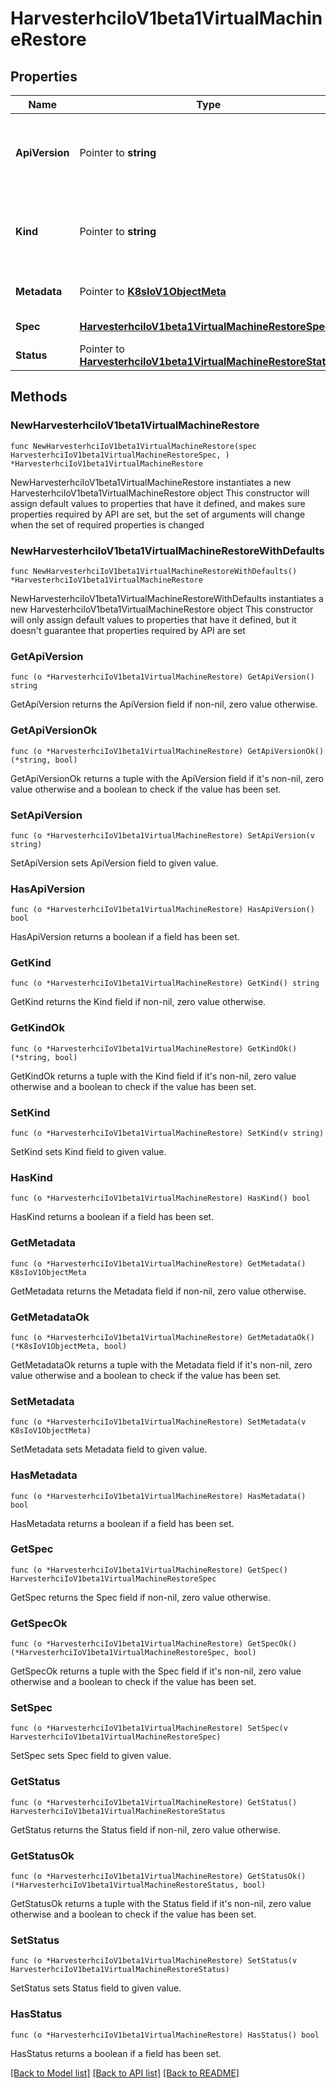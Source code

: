 # HarvesterhciIoV1beta1VirtualMachineRestore

## Properties

Name | Type | Description | Notes
------------ | ------------- | ------------- | -------------
**ApiVersion** | Pointer to **string** | APIVersion defines the versioned schema of this representation of an object. Servers should convert recognized schemas to the latest internal value, and may reject unrecognized values. More info: https://git.k8s.io/community/contributors/devel/sig-architecture/api-conventions.md#resources | [optional] 
**Kind** | Pointer to **string** | Kind is a string value representing the REST resource this object represents. Servers may infer this from the endpoint the client submits requests to. Cannot be updated. In CamelCase. More info: https://git.k8s.io/community/contributors/devel/sig-architecture/api-conventions.md#types-kinds | [optional] 
**Metadata** | Pointer to [**K8sIoV1ObjectMeta**](K8sIoV1ObjectMeta.md) |  | [optional] [default to {}]
**Spec** | [**HarvesterhciIoV1beta1VirtualMachineRestoreSpec**](HarvesterhciIoV1beta1VirtualMachineRestoreSpec.md) |  | [default to {}]
**Status** | Pointer to [**HarvesterhciIoV1beta1VirtualMachineRestoreStatus**](HarvesterhciIoV1beta1VirtualMachineRestoreStatus.md) |  | [optional] 

## Methods

### NewHarvesterhciIoV1beta1VirtualMachineRestore

`func NewHarvesterhciIoV1beta1VirtualMachineRestore(spec HarvesterhciIoV1beta1VirtualMachineRestoreSpec, ) *HarvesterhciIoV1beta1VirtualMachineRestore`

NewHarvesterhciIoV1beta1VirtualMachineRestore instantiates a new HarvesterhciIoV1beta1VirtualMachineRestore object
This constructor will assign default values to properties that have it defined,
and makes sure properties required by API are set, but the set of arguments
will change when the set of required properties is changed

### NewHarvesterhciIoV1beta1VirtualMachineRestoreWithDefaults

`func NewHarvesterhciIoV1beta1VirtualMachineRestoreWithDefaults() *HarvesterhciIoV1beta1VirtualMachineRestore`

NewHarvesterhciIoV1beta1VirtualMachineRestoreWithDefaults instantiates a new HarvesterhciIoV1beta1VirtualMachineRestore object
This constructor will only assign default values to properties that have it defined,
but it doesn't guarantee that properties required by API are set

### GetApiVersion

`func (o *HarvesterhciIoV1beta1VirtualMachineRestore) GetApiVersion() string`

GetApiVersion returns the ApiVersion field if non-nil, zero value otherwise.

### GetApiVersionOk

`func (o *HarvesterhciIoV1beta1VirtualMachineRestore) GetApiVersionOk() (*string, bool)`

GetApiVersionOk returns a tuple with the ApiVersion field if it's non-nil, zero value otherwise
and a boolean to check if the value has been set.

### SetApiVersion

`func (o *HarvesterhciIoV1beta1VirtualMachineRestore) SetApiVersion(v string)`

SetApiVersion sets ApiVersion field to given value.

### HasApiVersion

`func (o *HarvesterhciIoV1beta1VirtualMachineRestore) HasApiVersion() bool`

HasApiVersion returns a boolean if a field has been set.

### GetKind

`func (o *HarvesterhciIoV1beta1VirtualMachineRestore) GetKind() string`

GetKind returns the Kind field if non-nil, zero value otherwise.

### GetKindOk

`func (o *HarvesterhciIoV1beta1VirtualMachineRestore) GetKindOk() (*string, bool)`

GetKindOk returns a tuple with the Kind field if it's non-nil, zero value otherwise
and a boolean to check if the value has been set.

### SetKind

`func (o *HarvesterhciIoV1beta1VirtualMachineRestore) SetKind(v string)`

SetKind sets Kind field to given value.

### HasKind

`func (o *HarvesterhciIoV1beta1VirtualMachineRestore) HasKind() bool`

HasKind returns a boolean if a field has been set.

### GetMetadata

`func (o *HarvesterhciIoV1beta1VirtualMachineRestore) GetMetadata() K8sIoV1ObjectMeta`

GetMetadata returns the Metadata field if non-nil, zero value otherwise.

### GetMetadataOk

`func (o *HarvesterhciIoV1beta1VirtualMachineRestore) GetMetadataOk() (*K8sIoV1ObjectMeta, bool)`

GetMetadataOk returns a tuple with the Metadata field if it's non-nil, zero value otherwise
and a boolean to check if the value has been set.

### SetMetadata

`func (o *HarvesterhciIoV1beta1VirtualMachineRestore) SetMetadata(v K8sIoV1ObjectMeta)`

SetMetadata sets Metadata field to given value.

### HasMetadata

`func (o *HarvesterhciIoV1beta1VirtualMachineRestore) HasMetadata() bool`

HasMetadata returns a boolean if a field has been set.

### GetSpec

`func (o *HarvesterhciIoV1beta1VirtualMachineRestore) GetSpec() HarvesterhciIoV1beta1VirtualMachineRestoreSpec`

GetSpec returns the Spec field if non-nil, zero value otherwise.

### GetSpecOk

`func (o *HarvesterhciIoV1beta1VirtualMachineRestore) GetSpecOk() (*HarvesterhciIoV1beta1VirtualMachineRestoreSpec, bool)`

GetSpecOk returns a tuple with the Spec field if it's non-nil, zero value otherwise
and a boolean to check if the value has been set.

### SetSpec

`func (o *HarvesterhciIoV1beta1VirtualMachineRestore) SetSpec(v HarvesterhciIoV1beta1VirtualMachineRestoreSpec)`

SetSpec sets Spec field to given value.


### GetStatus

`func (o *HarvesterhciIoV1beta1VirtualMachineRestore) GetStatus() HarvesterhciIoV1beta1VirtualMachineRestoreStatus`

GetStatus returns the Status field if non-nil, zero value otherwise.

### GetStatusOk

`func (o *HarvesterhciIoV1beta1VirtualMachineRestore) GetStatusOk() (*HarvesterhciIoV1beta1VirtualMachineRestoreStatus, bool)`

GetStatusOk returns a tuple with the Status field if it's non-nil, zero value otherwise
and a boolean to check if the value has been set.

### SetStatus

`func (o *HarvesterhciIoV1beta1VirtualMachineRestore) SetStatus(v HarvesterhciIoV1beta1VirtualMachineRestoreStatus)`

SetStatus sets Status field to given value.

### HasStatus

`func (o *HarvesterhciIoV1beta1VirtualMachineRestore) HasStatus() bool`

HasStatus returns a boolean if a field has been set.


[[Back to Model list]](../README.md#documentation-for-models) [[Back to API list]](../README.md#documentation-for-api-endpoints) [[Back to README]](../README.md)


